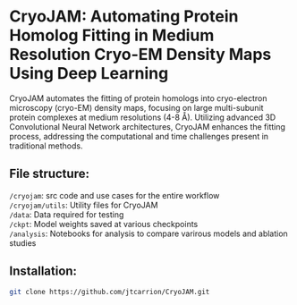 # CryoJAM: Automating Protein Homolog Fitting in Medium Resolution Cryo-EM Density Maps Using Deep Learning

CryoJAM automates the fitting of protein homologs into cryo-electron microscopy (cryo-EM) density maps, focusing on large multi-subunit protein complexes at medium resolutions (4-8 Å). Utilizing advanced 3D Convolutional Neural Network architectures, CryoJAM enhances the fitting process, addressing the computational and time challenges present in traditional methods.

## File structure:
`/cryojam`: src code and use cases for the entire workflow  
`/cryojam/utils`: Utility files for CryoJAM  
`/data`: Data required for testing  
`/ckpt`: Model weights saved at various checkpoints  
`/analysis`: Notebooks for analysis to compare varirous models and ablation studies  

## Installation:
```sh
git clone https://github.com/jtcarrion/CryoJAM.git
```


